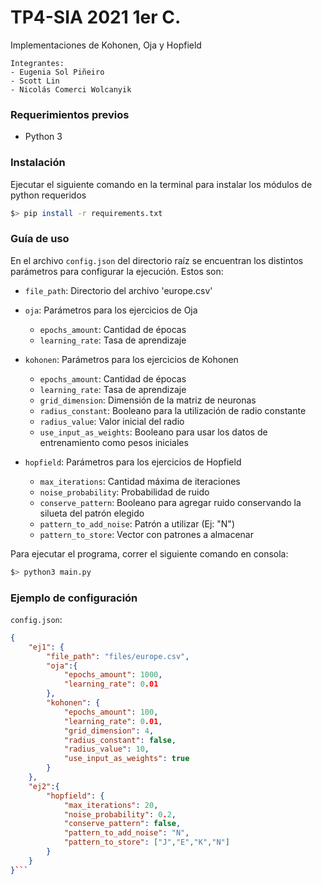 # TP4-SIA 2021 1er C.

Implementaciones de Kohonen, Oja y Hopfield
```
Integrantes:
- Eugenia Sol Piñeiro
- Scott Lin
- Nicolás Comerci Wolcanyik
```

### Requerimientos previos
- Python 3


### Instalación

Ejecutar el siguiente comando en la terminal para instalar los módulos de python requeridos
```bash
$> pip install -r requirements.txt
```

### Guía de uso
En el archivo `config.json` del directorio raíz se encuentran los distintos parámetros para configurar la ejecución. Estos son:

- `file_path`: Directorio del archivo 'europe.csv'

- `oja`: Parámetros para los ejercicios de Oja
  - `epochs_amount`: Cantidad de épocas
  - `learning_rate`: Tasa de aprendizaje


- `kohonen`: Parámetros para los ejercicios de Kohonen
  - `epochs_amount`: Cantidad de épocas
  - `learning_rate`: Tasa de aprendizaje
  - `grid_dimension`: Dimensión de la matriz de neuronas
  - `radius_constant`: Booleano para la utilización de radio constante
  - `radius_value`: Valor inicial del radio
  - `use_input_as_weights`: Booleano para usar los datos de entrenamiento como pesos iniciales
- `hopfield`: Parámetros para los ejercicios de Hopfield
  - `max_iterations`: Cantidad máxima de iteraciones
  - `noise_probability`: Probabilidad de ruido
  - `conserve_pattern`: Booleano para agregar ruido conservando la silueta del patrón elegido
  - `pattern_to_add_noise`: Patrón a utilizar (Ej: "N")
  - `pattern_to_store`: Vector con patrones a almacenar

Para ejecutar el programa, correr el siguiente comando en consola:
```bash
$> python3 main.py
```

### Ejemplo de configuración

`config.json`:
```json
{
    "ej1": {
        "file_path": "files/europe.csv",
        "oja":{
            "epochs_amount": 1000, 
            "learning_rate": 0.01
        },
        "kohonen": {
            "epochs_amount": 100, 
            "learning_rate": 0.01,
            "grid_dimension": 4, 
            "radius_constant": false,
            "radius_value": 10,
            "use_input_as_weights": true
        }
    },
    "ej2":{
        "hopfield": {
            "max_iterations": 20,
            "noise_probability": 0.2,
            "conserve_pattern": false, 
            "pattern_to_add_noise": "N",
            "pattern_to_store": ["J","E","K","N"]
        }
    }
}```